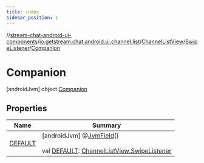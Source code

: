 ```yaml
---
title: index
sidebar_position: 1
---
```

//[stream-chat-android-ui-components](../../../../../index.md)/[io.getstream.chat.android.ui.channel.list](../../../index.md)/[ChannelListView](../../index.md)/[SwipeListener](../index.md)/[Companion](index.md)



# Companion  
 [androidJvm] object [Companion](index.md)   


## Properties  
  
|  Name |  Summary | 
|---|---|
| <a name="io.getstream.chat.android.ui.channel.list/ChannelListView.SwipeListener.Companion/DEFAULT/#/PointingToDeclaration/"></a>[DEFAULT](DEFAULT.md)| <a name="io.getstream.chat.android.ui.channel.list/ChannelListView.SwipeListener.Companion/DEFAULT/#/PointingToDeclaration/"></a> [androidJvm] @[JvmField](https://kotlinlang.org/api/latest/jvm/stdlib/kotlin.jvm/-jvm-field/index.html)()  <br/>  <br/>val [DEFAULT](DEFAULT.md): [ChannelListView.SwipeListener](../index.md)   <br/>|

